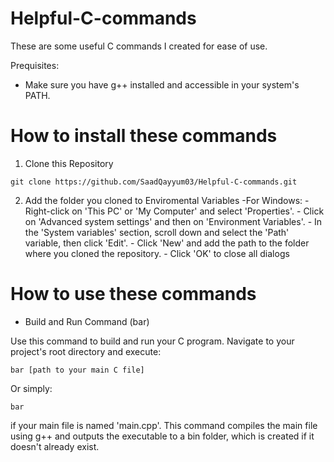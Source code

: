 # Helpful-C-commands

These are some useful C commands I created for ease of use.

Prequisites:
- Make sure you have g++ installed and accessible in your system's PATH.

# How to install these commands

1) Clone this Repository
```
git clone https://github.com/SaadQayyum03/Helpful-C-commands.git
```

2) Add the folder you cloned to Enviromental Variables 
    -For Windows:
        - Right-click on 'This PC' or 'My Computer' and select 'Properties'.
        - Click on 'Advanced system settings' and then on 'Environment Variables'.
        - In the 'System variables' section, scroll down and select the 'Path' variable, then click 'Edit'.
        - Click 'New' and add the path to the folder where you cloned the repository.
        - Click 'OK' to close all dialogs


# How to use these commands

- Build and Run Command (bar)

Use this command to build and run your C program. Navigate to your project's root directory and execute:
```
bar [path to your main C file]
```
Or simply:
```
bar
```
if your main file is named 'main.cpp'. This command compiles the main file using g++ and outputs the executable to a bin folder, which is created if it doesn't already exist.
